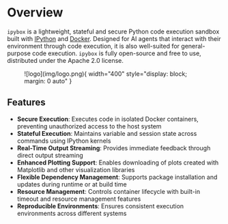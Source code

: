 # Overview

`ipybox` is a lightweight, stateful and secure Python code execution sandbox built with [IPython](https://ipython.org/) and [Docker](https://www.docker.com/). Designed for AI agents that interact with their environment through code execution, it is also well-suited for general-purpose code execution. `ipybox` is fully open-source and free to use, distributed under the Apache 2.0 license.

<figure markdown>
  ![logo](img/logo.png){ width="400" style="display: block; margin: 0 auto" }
</figure>

## Features

- **Secure Execution**: Executes code in isolated Docker containers, preventing unauthorized access to the host system
- **Stateful Execution**: Maintains variable and session state across commands using IPython kernels
- **Real-Time Output Streaming**: Provides immediate feedback through direct output streaming
- **Enhanced Plotting Support**: Enables downloading of plots created with Matplotlib and other visualization libraries
- **Flexible Dependency Management**: Supports package installation and updates during runtime or at build time
- **Resource Management**: Controls container lifecycle with built-in timeout and resource management features
- **Reproducible Environments**: Ensures consistent execution environments across different systems
